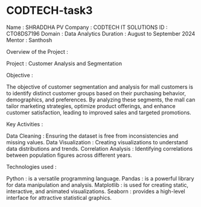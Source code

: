 # CODTECH-task3
Name : SHRADDHA PV 
Company : CODTECH IT SOLUTIONS
ID : CTO8DS7196 
Domain : Data Analytics 
Duration : August to September 2024
Mentor : Santhosh

Overview of the Project :

Project : Customer Analysis and Segmentation

Objective :

The objective of customer segmentation and analysis for mall customers is to identify distinct customer groups based on their purchasing behavior, demographics, and preferences. By analyzing these segments, the mall can tailor marketing strategies, optimize product offerings, and enhance customer satisfaction, leading to improved sales and targeted promotions.

Key Activities :

Data Cleaning : Ensuring the dataset is free from inconsistencies and missing values.
Data Visualization : Creating visualizations to understand data distributions and trends.
Correlation Analysis : Identifying correlations between population figures across different years.

Technologies used :

Python : is a versatile programming language.
Pandas : is a powerful library for data manipulation and analysis.
Matplotlib : is used for creating static, interactive, and animated visualizations.
Seaborn : provides a high-level interface for attractive statistical graphics.
